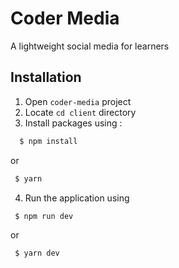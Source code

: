 # Coder Media
A lightweight social media for learners

## Installation
1. Open `coder-media` project
2. Locate `cd client` directory
3. Install packages using : 
```sh
  $ npm install
```
or 
```sh
 $ yarn
```
4. Run the application using
```
 $ npm run dev
```
or 
```sh
 $ yarn dev
```
